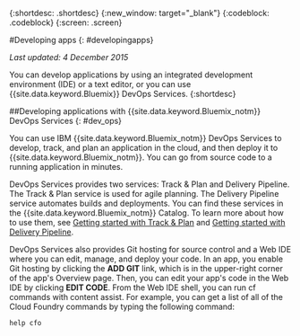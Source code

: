 {:shortdesc: .shortdesc}
{:new_window: target="_blank"}
{:codeblock: .codeblock}
{:screen: .screen}

#Developing apps
{: #developingapps}

*Last updated: 4 December 2015*

You can develop applications by using an integrated development environment (IDE) or a text editor, or you can use {{site.data.keyword.Bluemix}} DevOps Services.
{:shortdesc}

##Developing applications with {{site.data.keyword.Bluemix_notm}} DevOps Services
{: #dev_ops}

You can use IBM {{site.data.keyword.Bluemix_notm}} DevOps Services to develop, track, and plan an application in the cloud, and then deploy it to {{site.data.keyword.Bluemix_notm}}. You can go from source code to a running application in minutes.

DevOps Services provides two services: Track & Plan and Delivery Pipeline. The Track & Plan service is used for agile planning. The Delivery Pipeline service automates builds and deployments. You can find these services in the {{site.data.keyword.Bluemix_notm}} Catalog. To learn more about how to use them, see [Getting started with Track & Plan](../services/TrackPlan/index.html#gettingstartedtemplate) and [Getting started with Delivery Pipeline](../services/DeliveryPipeline/index.html#getstartwithCD).

DevOps Services also provides Git hosting for source control and a Web IDE where you can edit, manage, and deploy your code. In an app, you enable Git hosting by clicking the **ADD GIT** link, which is in the upper-right corner of the app's Overview page. Then, you can edit your app's code in the Web IDE by clicking **EDIT CODE**. From the Web IDE shell, you can run cf commands with content assist. For example, you can get a list of all of the Cloud Foundry commands by typing the following command:
```
help cfo
```

